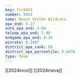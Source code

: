 ```yaml
---
key: frc9453
number: 9453
name: Mount Vernon Wildcats
epa_end: 5.17
auto_epa_end: 3.04
teleop_epa_end: 1.96
endgame_epa_end: 0.16
winrate: 0.2407
district_epa_rank: 60
district_epa_percentile: 0.0476
type: Team
---
```

[[2024incol]]
[[2024ineva]]
